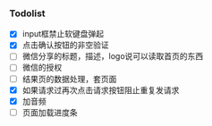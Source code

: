 ### Todolist
- [x] input框禁止软键盘弹起
- [x] 点击确认按钮的非空验证
- [ ] 微信分享的标题，描述，logo说可以读取首页的东西
- [ ] 微信的授权
- [ ] 结果页的数据处理，套页面
- [x] 如果请求过再次点击请求按钮阻止重复发请求
- [x] 加音频
- [ ] 页面加载进度条
